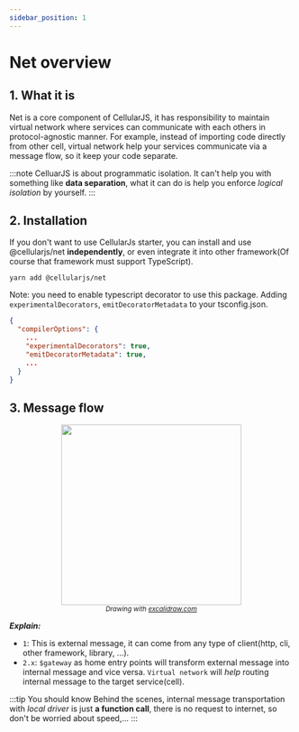```yaml
---
sidebar_position: 1
---
```


# Net overview
## 1. What it is
Net is a core component of CellularJS, it has responsibility to maintain virtual network where services can communicate with each others in protocol-agnostic manner. For example, instead of importing code directly from other cell, virtual network help your services communicate via a message flow, so it keep your code separate.

:::note
CelluarJS is about programmatic isolation. It can't help you with something like **data separation**, what it can do is help you enforce _logical isolation_ by yourself.
:::

## 2. Installation
If you don't want to use CellularJs starter, you can install and use @cellularjs/net **independently**, or even integrate it into other framework(Of course that framework must support TypeScript).

```shell 
yarn add @cellularjs/net
```

Note: you need to enable typescript decorator to use this package. Adding `experimentalDecorators`, `emitDecoratorMetadata` to your tsconfig.json.
```json
{
  "compilerOptions": {
    ...
    "experimentalDecorators": true,
    "emitDecoratorMetadata": true,
    ...
  }
}
```

## 3. Message flow
<div align="center">
  <div><img width="320px" src="/img/cellularjs-flow.svg" /></div>
  <sub><i>Drawing with <a href='https://excalidraw.com'>excalidraw.com</a></i></sub>
</div>

__*Explain:*__
- `1`: This is external message, it can come from any type of client(http, cli, other framework, library, ...).  
- `2.x`: `$gateway` as home entry points will transform external message into internal message and vice versa. `Virtual network` will _help_ routing internal message to the target service(cell).

:::tip You should know
Behind the scenes, internal message transportation with *local driver* is just **a function call**, there is no request to internet, so don't be worried about speed,...
:::
